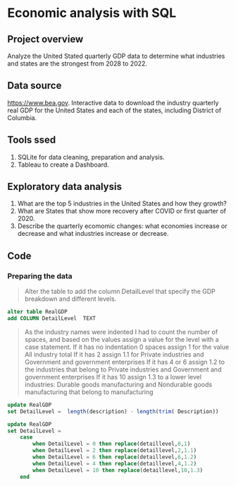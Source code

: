 # Economic analysis with SQL

## Project overview
Analyze the United Stated quarterly GDP data to determine what industries and states are the strongest from 2028 to 2022. 

## Data source
https://www.bea.gov. Interactive data to download the industry quarterly real GDP for the United States and each of the states, including District of Columbia. 


## Tools ssed
1. SQLite for data cleaning, preparation and analysis.
2. Tableau to create a Dashboard.

## Exploratory data analysis
1. What are the top 5 industries in the United States and how they growth?
2. What are States that show more recovery after COVID or first quarter of 2020.
3. Describe the quarterly ecomomic changes: what economies increase or decrease and what industries increase or decrease. 

## Code
### Preparing the data
> Alter the table to add the column DetailLevel that specify the GDP breakdown and different levels. 
```SQL
alter table RealGDP 
add COLUMN DetailLevel  TEXT

```
> As the industry names were indented I had to count the number of spaces, and based on the values assign a value for the level with a case statement. 
> If it has no indentation 0 spaces assign 1 for the value All industry total
> If it has 2 assign 1.1 for Private industries and Government and government enterprises
> If it has 4 or 6 assign 1.2 to the industries that belong to Private industries and Government and government enterprises
> If it has 10 assign 1.3 to a lower level industries: Durable goods manufacturing and Nondurable goods manufacturing that belong to manufacturing

```SQL
update RealGDP
set DetailLevel =  length(description) - length(trim( Description))
```
```SQL
update RealGDP
set DetailLevel =
	case 
		when DetailLevel = 0 then replace(detaillevel,0,1)
		when DetailLevel = 2 then replace(detaillevel,2,1.1)
		when DetailLevel = 6 then replace(detaillevel,6,1.2)
		when DetailLevel = 4 then replace(detaillevel,4,1.2)
		when DetailLevel = 10 then replace(detaillevel,10,1.3)
	end
```

